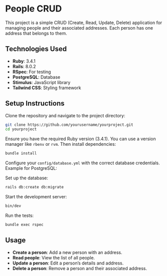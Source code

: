 # People CRUD

This project is a simple CRUD (Create, Read, Update, Delete) application for managing people and their associated addresses. Each person has one address that belongs to them.

## Technologies Used

- **Ruby**: 3.4.1
- **Rails**: 8.0.2
- **RSpec**: For testing
- **PostgreSQL**: Database
- **Stimulus**: JavaScript library
- **Tailwind CSS**: Styling framework

## Setup Instructions

Clone the repository and navigate to the project directory:

```bash
git clone https://github.com/yourusername/yourproject.git
cd yourproject
```

Ensure you have the required Ruby version (3.4.1). You can use a version manager like `rbenv` or `rvm`. Then install dependencies:

```bash
bundle install
```

Configure your `config/database.yml` with the correct database credentials. Example for PostgreSQL:

Set up the database:

```bash
rails db:create db:migrate
```

Start the development server:

```bash
bin/dev
```

Run the tests:

```bash
bundle exec rspec
```

## Usage

- **Create a person**: Add a new person with an address.
- **Read people**: View the list of all people.
- **Update a person**: Edit a person’s details and address.
- **Delete a person**: Remove a person and their associated address.
